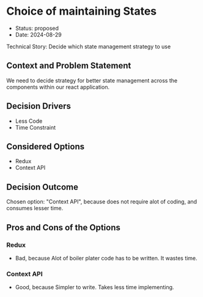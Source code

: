 # Choice of maintaining States

* Status: proposed
* Date: 2024-08-29

Technical Story: Decide which state management strategy to use

## Context and Problem Statement

We need to decide strategy  for better state management across the components within our react application.

## Decision Drivers

* Less Code
* Time Constraint

## Considered Options

* Redux
* Context API

## Decision Outcome

Chosen option: "Context API", because does not require alot of coding, and consumes lesser time.

## Pros and Cons of the Options

### Redux

* Bad, because Alot of boiler plater code has to be written. It wastes time.

### Context API

* Good, because Simpler to write. Takes less time  implementing.
